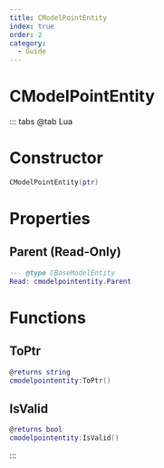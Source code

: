 ```yaml
---
title: CModelPointEntity
index: true
order: 2
category:
  - Guide
---
```


# CModelPointEntity

::: tabs
@tab Lua
# Constructor
```lua
CModelPointEntity(ptr)
```
# Properties
## Parent (Read-Only)
```lua
--- @type CBaseModelEntity
Read: cmodelpointentity.Parent
```
# Functions
## ToPtr
```lua
@returns string
cmodelpointentity:ToPtr()
```
## IsValid
```lua
@returns bool
cmodelpointentity:IsValid()
```

:::